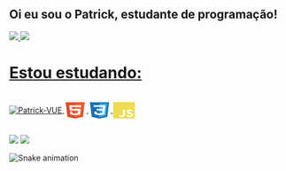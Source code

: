 ## Oi eu sou o Patrick, estudante de programação!
<div align="left">
  <a href="https://github.com/PatrickSimoes">
  <img height="160em" src="https://github-readme-stats.vercel.app/api?username=PatrickSimoes&show_icons=true&theme=tokyonight&include_all_commits=true&count_private=true"/>
  <img height="160em" src="https://github-readme-stats.vercel.app/api/top-langs/?username=PatrickSimoes&layout=compact&langs_count=7&theme=tokyonight"/>
</div>
  <h1> Estou estudando: </h1>
<div style="display: inline_block"><br>
  <img align="center" alt="Patrick-VUE"  height="30" width="40" src="https://img.shields.io/badge/Vue.js-35495E?style=for-the-badge&logo=vue.js&logoColor=4FC08D">
  <img align="center" alt="Patrick-HTML" height="30" width="40" src="https://raw.githubusercontent.com/devicons/devicon/master/icons/html5/html5-original.svg">
  <img align="center" alt="Patrick-CSS"  height="30" width="40" src="https://raw.githubusercontent.com/devicons/devicon/master/icons/css3/css3-original.svg">
  <img align="center" alt="Patrick-Js"   height="30" width="40" src="https://raw.githubusercontent.com/devicons/devicon/master/icons/javascript/javascript-plain.svg">
</div>
  
  ##
 
<div> 
  <a href = "mailto:patricksimoes25@gmail.com"><img src="https://img.shields.io/badge/-Gmail-%23333?style=for-the-badge&logo=gmail&logoColor=white" target="_blank"></a>
  <a href="https://www.linkedin.com/in/patrick-s-87277511a/" target="_blank"><img src="https://img.shields.io/badge/-LinkedIn-%230077B5?style=for-the-badge&logo=linkedin&logoColor=white" target="_blank"></a> 

  ![Snake animation](https://github.com/patricksimoes/patricksimoes/blob/output/github-contribution-grid-snakeAnimation.svg)
 
</div>
